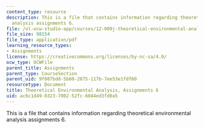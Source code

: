 ```yaml
---
content_type: resource
description: This is a file that contains information regarding theoretical environmental
  analysis assignments 6.
file: /ol-ocw-studio-app/courses/12-009j-theoretical-environmental-analysis-spring-2015/ac6c1d490323700252fc6044ed3fd0a5_MIT12_009JS15_pset6.pdf
file_size: 98154
file_type: application/pdf
learning_resource_types:
- Assignments
license: https://creativecommons.org/licenses/by-nc-sa/4.0/
ocw_type: OCWFile
parent_title: Assignments
parent_type: CourseSection
parent_uid: 9f087bdd-5b60-2875-117b-7ee53e1fdf60
resourcetype: Document
title: Theoretical Environmental Analysis, Assignments 6
uid: ac6c1d49-0323-7002-52fc-6044ed3fd0a5
---
```

This is a file that contains information regarding theoretical environmental analysis assignments 6.